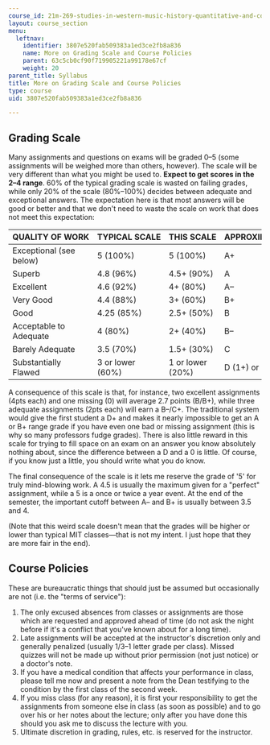 ```yaml
---
course_id: 21m-269-studies-in-western-music-history-quantitative-and-computational-approaches-to-music-history-spring-2012
layout: course_section
menu:
  leftnav:
    identifier: 3807e520fab509383a1ed3ce2fb8a836
    name: More on Grading Scale and Course Policies
    parent: 63c5cb0cf90f719905221a99178e67cf
    weight: 20
parent_title: Syllabus
title: More on Grading Scale and Course Policies
type: course
uid: 3807e520fab509383a1ed3ce2fb8a836

---
```


Grading Scale
-------------

Many assignments and questions on exams will be graded 0–5 (some assignments will be weighed more than others, however). The scale will be very different than what you might be used to. **Expect to get scores in the 2–4 range**. 60% of the typical grading scale is wasted on failing grades, while only 20% of the scale (80%–100%) decides between adequate and exceptional answers. The expectation here is that most answers will be good or better and that we don't need to waste the scale on work that does not meet this expectation:

| QUALITY OF WORK | TYPICAL SCALE | THIS SCALE | APPROXIMATE GRADE |
| --- | --- | --- | --- |
| Exceptional (see below) | 5 (100%) | 5 (100%) | A+ |
| Superb | 4.8 (96%) | 4.5+ (90%) | A |
| Excellent | 4.6 (92%) | 4+ (80%) | A– |
| Very Good | 4.4 (88%) | 3+ (60%) | B+ |
| Good | 4.25 (85%) | 2.5+ (50%) | B |
| Acceptable to Adequate | 4 (80%) | 2+ (40%) | B– |
| Barely Adequate | 3.5 (70%) | 1.5+ (30%) | C |
| Substantially Flawed | 3 or lower (60%) | 1 or lower (20%) | D (1+) or F (0–1) 

A consequence of this scale is that, for instance, two excellent assignments (4pts each) and one missing (0) will average 2.7 points (B/B+), while three adequate assignments (2pts each) will earn a B–/C+. The traditional system would give the first student a D+ and makes it nearly impossible to get an A or B+ range grade if you have even one bad or missing assignment (this is why so many professors fudge grades). There is also little reward in this scale for trying to fill space on an exam on an answer you know absolutely nothing about, since the difference between a D and a 0 is little. Of course, if you know just a little, you should write what you do know.

The final consequence of the scale is it lets me reserve the grade of '5' for truly mind-blowing work. A 4.5 is usually the maximum given for a "perfect" assignment, while a 5 is a once or twice a year event. At the end of the semester, the important cutoff between A– and B+ is usually between 3.5 and 4.

(Note that this weird scale doesn't mean that the grades will be higher or lower than typical MIT classes—that is not my intent. I just hope that they are more fair in the end).

Course Policies
---------------

These are bureaucratic things that should just be assumed but occasionally are not (i.e. the "terms of service"):

1.  The only excused absences from classes or assignments are those which are requested and approved ahead of time (do not ask the night before if it's a conflict that you've known about for a long time).
2.  Late assignments will be accepted at the instructor's discretion only and generally penalized (usually 1/3–1 letter grade per class). Missed quizzes will not be made up without prior permission (not just notice) or a doctor's note.
3.  If you have a medical condition that affects your performance in class, please tell me now and present a note from the Dean testifying to the condition by the first class of the second week.
4.  If you miss class (for any reason), it is first your responsibility to get the assignments from someone else in class (as soon as possible) and to go over his or her notes about the lecture; only after you have done this should you ask me to discuss the lecture with you.
5.  Ultimate discretion in grading, rules, etc. is reserved for the instructor.